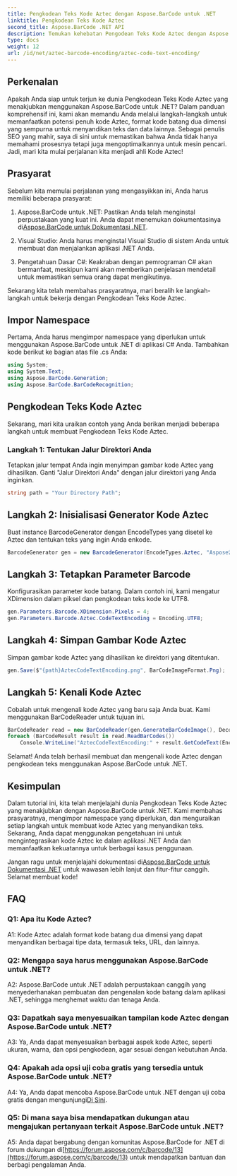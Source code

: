 ```yaml
---
title: Pengkodean Teks Kode Aztec dengan Aspose.BarCode untuk .NET
linktitle: Pengkodean Teks Kode Aztec
second_title: Aspose.BarCode .NET API
description: Temukan kehebatan Pengodean Teks Kode Aztec dengan Aspose.BarCode untuk .NET. Pelajari cara membuat dan mengenali kode Aztec di aplikasi .NET Anda.
type: docs
weight: 12
url: /id/net/aztec-barcode-encoding/aztec-code-text-encoding/
---
```

## Perkenalan

Apakah Anda siap untuk terjun ke dunia Pengkodean Teks Kode Aztec yang menakjubkan menggunakan Aspose.BarCode untuk .NET? Dalam panduan komprehensif ini, kami akan memandu Anda melalui langkah-langkah untuk memanfaatkan potensi penuh kode Aztec, format kode batang dua dimensi yang sempurna untuk menyandikan teks dan data lainnya. Sebagai penulis SEO yang mahir, saya di sini untuk memastikan bahwa Anda tidak hanya memahami prosesnya tetapi juga mengoptimalkannya untuk mesin pencari. Jadi, mari kita mulai perjalanan kita menjadi ahli Kode Aztec!

## Prasyarat

Sebelum kita memulai perjalanan yang mengasyikkan ini, Anda harus memiliki beberapa prasyarat:

1.  Aspose.BarCode untuk .NET: Pastikan Anda telah menginstal perpustakaan yang kuat ini. Anda dapat menemukan dokumentasinya di[Aspose.BarCode untuk Dokumentasi .NET](https://reference.aspose.com/barcode/net/).

2. Visual Studio: Anda harus menginstal Visual Studio di sistem Anda untuk membuat dan menjalankan aplikasi .NET Anda.

3. Pengetahuan Dasar C#: Keakraban dengan pemrograman C# akan bermanfaat, meskipun kami akan memberikan penjelasan mendetail untuk memastikan semua orang dapat mengikutinya.

Sekarang kita telah membahas prasyaratnya, mari beralih ke langkah-langkah untuk bekerja dengan Pengkodean Teks Kode Aztec.

## Impor Namespace

Pertama, Anda harus mengimpor namespace yang diperlukan untuk menggunakan Aspose.BarCode untuk .NET di aplikasi C# Anda. Tambahkan kode berikut ke bagian atas file .cs Anda:

```csharp
using System;
using System.Text;
using Aspose.BarCode.Generation;
using Aspose.BarCode.BarCodeRecognition;
```

## Pengkodean Teks Kode Aztec

Sekarang, mari kita uraikan contoh yang Anda berikan menjadi beberapa langkah untuk membuat Pengkodean Teks Kode Aztec.

### Langkah 1: Tentukan Jalur Direktori Anda

Tetapkan jalur tempat Anda ingin menyimpan gambar kode Aztec yang dihasilkan. Ganti "Jalur Direktori Anda" dengan jalur direktori yang Anda inginkan.

```csharp
string path = "Your Directory Path";
```

## Langkah 2: Inisialisasi Generator Kode Aztec

Buat instance BarcodeGenerator dengan EncodeTypes yang disetel ke Aztec dan tentukan teks yang ingin Anda enkode.

```csharp
BarcodeGenerator gen = new BarcodeGenerator(EncodeTypes.Aztec, "Aspose常に先を行く");
```

## Langkah 3: Tetapkan Parameter Barcode

Konfigurasikan parameter kode batang. Dalam contoh ini, kami mengatur XDimension dalam piksel dan pengkodean teks kode ke UTF8.

```csharp
gen.Parameters.Barcode.XDimension.Pixels = 4;
gen.Parameters.Barcode.Aztec.CodeTextEncoding = Encoding.UTF8;
```

## Langkah 4: Simpan Gambar Kode Aztec

Simpan gambar kode Aztec yang dihasilkan ke direktori yang ditentukan.

```csharp
gen.Save($"{path}AztecCodeTextEncoding.png", BarCodeImageFormat.Png);
```

## Langkah 5: Kenali Kode Aztec

Cobalah untuk mengenali kode Aztec yang baru saja Anda buat. Kami menggunakan BarCodeReader untuk tujuan ini.

```csharp
BarCodeReader read = new BarCodeReader(gen.GenerateBarCodeImage(), DecodeType.Aztec);
foreach (BarCodeResult result in read.ReadBarCodes())
    Console.WriteLine("AztecCodeTextEncoding:" + result.GetCodeText(Encoding.UTF8));
```

Selamat! Anda telah berhasil membuat dan mengenali kode Aztec dengan pengkodean teks menggunakan Aspose.BarCode untuk .NET.

## Kesimpulan

Dalam tutorial ini, kita telah menjelajahi dunia Pengkodean Teks Kode Aztec yang menakjubkan dengan Aspose.BarCode untuk .NET. Kami membahas prasyaratnya, mengimpor namespace yang diperlukan, dan menguraikan setiap langkah untuk membuat kode Aztec yang menyandikan teks. Sekarang, Anda dapat menggunakan pengetahuan ini untuk mengintegrasikan kode Aztec ke dalam aplikasi .NET Anda dan memanfaatkan kekuatannya untuk berbagai kasus penggunaan.

 Jangan ragu untuk menjelajahi dokumentasi di[Aspose.BarCode untuk Dokumentasi .NET](https://reference.aspose.com/barcode/net/) untuk wawasan lebih lanjut dan fitur-fitur canggih. Selamat membuat kode!

## FAQ

### Q1: Apa itu Kode Aztec?

A1: Kode Aztec adalah format kode batang dua dimensi yang dapat menyandikan berbagai tipe data, termasuk teks, URL, dan lainnya.

### Q2: Mengapa saya harus menggunakan Aspose.BarCode untuk .NET?

A2: Aspose.BarCode untuk .NET adalah perpustakaan canggih yang menyederhanakan pembuatan dan pengenalan kode batang dalam aplikasi .NET, sehingga menghemat waktu dan tenaga Anda.

### Q3: Dapatkah saya menyesuaikan tampilan kode Aztec dengan Aspose.BarCode untuk .NET?

A3: Ya, Anda dapat menyesuaikan berbagai aspek kode Aztec, seperti ukuran, warna, dan opsi pengkodean, agar sesuai dengan kebutuhan Anda.

### Q4: Apakah ada opsi uji coba gratis yang tersedia untuk Aspose.BarCode untuk .NET?

 A4: Ya, Anda dapat mencoba Aspose.BarCode untuk .NET dengan uji coba gratis dengan mengunjungi[Di Sini](https://releases.aspose.com/).

### Q5: Di mana saya bisa mendapatkan dukungan atau mengajukan pertanyaan terkait Aspose.BarCode untuk .NET?

 A5: Anda dapat bergabung dengan komunitas Aspose.BarCode for .NET di forum dukungan di[https://forum.aspose.com/c/barcode/13](https://forum.aspose.com/c/barcode/13) untuk mendapatkan bantuan dan berbagi pengalaman Anda.
